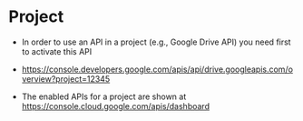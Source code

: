 # Project

- In order to use an API in a project (e.g., Google Drive API) you need first to activate this API
- <https://console.developers.google.com/apis/api/drive.googleapis.com/overview?project=12345>

- The enabled APIs for a project are shown at <https://console.cloud.google.com/apis/dashboard>
